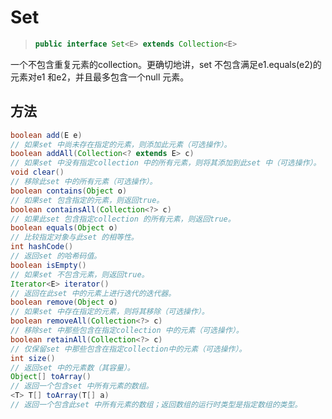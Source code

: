 # Set

> ```java
> public interface Set<E> extends Collection<E>
> ```

一个不包含重复元素的collection。更确切地讲，set 不包含满足e1.equals(e2)的元素对e1 和e2，并且最多包含一个null 元素。

## 方法

```java
boolean add(E e)
// 如果set 中尚未存在指定的元素，则添加此元素（可选操作）。
boolean addAll(Collection<? extends E> c)
// 如果set 中没有指定collection 中的所有元素，则将其添加到此set 中（可选操作）。
void clear()
// 移除此set 中的所有元素（可选操作）。
boolean contains(Object o)
// 如果set 包含指定的元素，则返回true。
boolean containsAll(Collection<?> c)
// 如果此set 包含指定collection 的所有元素，则返回true。
boolean equals(Object o)
// 比较指定对象与此set 的相等性。
int hashCode()
// 返回set 的哈希码值。
boolean isEmpty()
// 如果set 不包含元素，则返回true。
Iterator<E> iterator()
// 返回在此set 中的元素上进行迭代的迭代器。
boolean remove(Object o)
// 如果set 中存在指定的元素，则将其移除（可选操作）。
boolean removeAll(Collection<?> c)
// 移除set 中那些包含在指定collection 中的元素（可选操作）。
boolean retainAll(Collection<?> c)
// 仅保留set 中那些包含在指定collection中的元素（可选操作）。
int size()
// 返回set 中的元素数（其容量）。
Object[] toArray()
// 返回一个包含set 中所有元素的数组。
<T> T[] toArray(T[] a)
// 返回一个包含此set 中所有元素的数组；返回数组的运行时类型是指定数组的类型。
```
